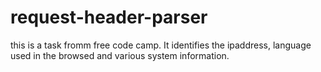 # request-header-parser
this is a task fromm free code camp. It identifies the ipaddress, language used in the browsed and various system information.
